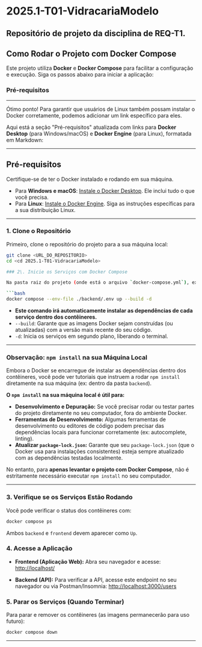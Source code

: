 # 2025.1-T01-VidracariaModelo
Repositório de projeto da disciplina de REQ-T1.
-----


## Como Rodar o Projeto com Docker Compose

Este projeto utiliza **Docker** e **Docker Compose** para facilitar a configuração e execução. Siga os passos abaixo para iniciar a aplicação:

### Pré-requisitos

---
Ótimo ponto! Para garantir que usuários de Linux também possam instalar o Docker corretamente, podemos adicionar um link específico para eles.

Aqui está a seção "Pré-requisitos" atualizada com links para **Docker Desktop** (para Windows/macOS) e **Docker Engine** (para Linux), formatada em Markdown:

---

## Pré-requisitos

Certifique-se de ter o Docker instalado e rodando em sua máquina.

* Para **Windows e macOS**: [Instale o Docker Desktop](https://www.docker.com/products/docker-desktop). Ele inclui tudo o que você precisa.
* Para **Linux**: [Instale o Docker Engine](https://docs.docker.com/engine/install/). Siga as instruções específicas para a sua distribuição Linux.

---


### 1\. Clone o Repositório

Primeiro, clone o repositório do projeto para a sua máquina local:

```bash
git clone <URL_DO_REPOSITORIO>
cd <cd 2025.1-T01-VidracariaModelo> 

### 2\. Inicie os Serviços com Docker Compose

Na pasta raiz do projeto (onde está o arquivo `docker-compose.yml`), execute o comando para construir as imagens e iniciar os contêineres:

```bash
docker compose --env-file ./backend/.env up --build -d
```

  * **Este comando irá automaticamente instalar as dependências de cada serviço dentro dos contêineres.**
  * `--build`: Garante que as imagens Docker sejam construídas (ou atualizadas) com a versão mais recente do seu código.
  * `-d`: Inicia os serviços em segundo plano, liberando o terminal.

-----

### Observação: `npm install` na sua Máquina Local

Embora o Docker se encarregue de instalar as dependências dentro dos contêineres, você pode ver tutoriais que instruem a rodar `npm install` diretamente na sua máquina (ex: dentro da pasta `backend`).

**O `npm install` na sua máquina local é útil para:**

  * **Desenvolvimento e Depuração:** Se você precisar rodar ou testar partes do projeto diretamente no seu computador, fora do ambiente Docker.
  * **Ferramentas de Desenvolvimento:** Algumas ferramentas de desenvolvimento ou editores de código podem precisar das dependências locais para funcionar corretamente (ex: autocomplete, linting).
  * **Atualizar `package-lock.json`:** Garante que seu `package-lock.json` (que o Docker usa para instalações consistentes) esteja sempre atualizado com as dependências testadas localmente.

No entanto, para **apenas levantar o projeto com Docker Compose**, não é estritamente necessário executar `npm install` no seu computador.

-----

### 3\. Verifique se os Serviços Estão Rodando

Você pode verificar o status dos contêineres com:

```bash
docker compose ps
```

Ambos `backend` e `frontend` devem aparecer como `Up`.

### 4\. Acesse a Aplicação

  * **Frontend (Aplicação Web):** Abra seu navegador e acesse:
    [http://localhost/](https://www.google.com/search?q=http://localhost/)

  * **Backend (API):** Para verificar a API, acesse este endpoint no seu navegador ou via Postman/Insomnia:
    [http://localhost:3000/users](https://www.google.com/search?q=http://localhost:3000/users)

### 5\. Parar os Serviços (Quando Terminar)

Para parar e remover os contêineres (as imagens permanecerão para uso futuro):

```bash
docker compose down
```

-----

